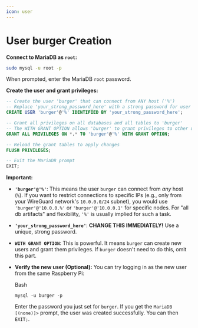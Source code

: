 ```yaml
---
icon: user
---
```


# User burger Creation

**Connect to MariaDB as `root`:**&#x20;

```bash
sudo mysql -u root -p
```

When prompted, enter the MariaDB `root` password.

**Create the user and grant privileges:**

```sql
-- Create the user 'burger' that can connect from ANY host ('%')
-- Replace 'your_strong_password_here' with a strong password for user 'burger'.
CREATE USER 'burger'@'%' IDENTIFIED BY 'your_strong_password_here';

-- Grant all privileges on all databases and all tables to 'burger'
-- The WITH GRANT OPTION allows 'burger' to grant privileges to other users.
GRANT ALL PRIVILEGES ON *.* TO 'burger'@'%' WITH GRANT OPTION;

-- Reload the grant tables to apply changes
FLUSH PRIVILEGES;

-- Exit the MariaDB prompt
EXIT;
```

**Important:**

* **`'burger'@'%'`**: This means the user `burger` can connect from _any_ host (`%`). If you want to restrict connections to specific IPs (e.g., only from your WireGuard network's `10.0.0.0/24` subnet), you would use `'burger'@'10.0.0.%'` or `'burger'@'10.0.0.1'` for specific nodes. For "all db artifacts" and flexibility, `'%'` is usually implied for such a task.
* **`'your_strong_password_here'`**: **CHANGE THIS IMMEDIATELY!** Use a unique, strong password.
* **`WITH GRANT OPTION`**: This is powerful. It means `burger` can create new users and grant them privileges. If `burger` doesn't need to do this, omit this part.
*   **Verify the new user (Optional):** You can try logging in as the new user from the same Raspberry Pi:

    Bash

    ```
    mysql -u burger -p
    ```

    Enter the password you just set for `burger`. If you get the `MariaDB [(none)]>` prompt, the user was created successfully. You can then `EXIT;`.
